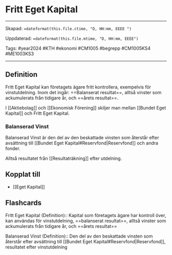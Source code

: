 # Fritt Eget Kapital

---
Skapad: `=dateformat(this.file.ctime, "D, HH:mm, EEEE ")`

Uppdaterad: `=dateformat(this.file.mtime, "D, HH:mm, EEEE")`

Tags: #year2024 #KTH #ekonomi #CM1005 #begrepp #CM1005KS4 #ME1003KS3

---

## Definition

Fritt Eget Kapital kan företagets ägare fritt kontrollera, exempelvis för vinstutdelning. Inom det ingår: ==Balanserat resultat==, alltså vinster som ackumulerats från tidigare år, och ==årets resultat==.

I [[Aktiebolag]] och [[Ekonomisk Förening]] skiljer man mellan [[Bundet Eget Kapital]] och Fritt Eget Kapital.

### Balanserad Vinst

Balanserad Vinst är den del av den beskattade vinsten som återstår efter avsättning till [[Bundet Eget Kapital#Reservfond|Reservfond]] och andra fonder.

Alltså resultatet från [[Resultaträkning]] efter utdelning.

## Kopplat till

- [[Eget Kapital]]

## Flashcards

Fritt Eget Kapital (Definition):: Kapital som företagets ägare har kontroll över, kan användas för vinstutdelning, ==balanserat resultat==, alltså vinster som ackumulerats från tidigare år, och ==årets resultat==
<!--SR:!2024-04-27,63,310!2024-03-18,13,296-->

Balanserad Vinst (Definition):: Den del av den beskattade vinsten som återstår efter avsättning till [[Bundet Eget Kapital#Reservfond|Reservfond]], resultatet efter vinstutdelning
<!--SR:!2024-03-12,7,259!2024-03-18,13,279-->
